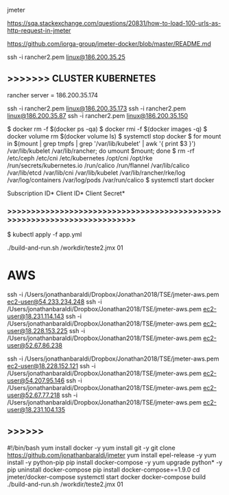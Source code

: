 jmeter


https://sqa.stackexchange.com/questions/20831/how-to-load-100-urls-as-http-request-in-jmeter



https://github.com/iorga-group/jmeter-docker/blob/master/README.md

ssh -i rancher2.pem linux@186.200.35.25


## >>>>>>> CLUSTER KUBERNETES

rancher server = 186.200.35.174

ssh -i rancher2.pem linux@186.200.35.173
ssh -i rancher2.pem linux@186.200.35.87
ssh -i rancher2.pem linux@186.200.35.150



$ docker rm -f $(docker ps -qa)
$ docker rmi -f $(docker images -q)
$ docker volume rm $(docker volume ls)
$ systemctl stop docker
$ for mount in $(mount | grep tmpfs | grep '/var/lib/kubelet' | awk '{ print $3 }') /var/lib/kubelet /var/lib/rancher; do umount $mount; done
$ rm -rf /etc/ceph /etc/cni /etc/kubernetes /opt/cni /opt/rke /run/secrets/kubernetes.io /run/calico /run/flannel /var/lib/calico /var/lib/etcd /var/lib/cni /var/lib/kubelet /var/lib/rancher/rke/log /var/log/containers /var/log/pods /var/run/calico
$ systemctl start docker



Subscription ID* 
Client ID* 
Client Secret*



### >>>>>>>>>>>>>>>>>>>>>>>>>>>>>>>>>>>>>>>>>>>>>>>>>>>>>>>>>>>>>>>>>>>>>>>>

$ kubectl apply -f app.yml




./build-and-run.sh /workdir/teste2.jmx 01

# AWS



ssh -i /Users/jonathanbaraldi/Dropbox/Jonathan2018/TSE/jmeter-aws.pem ec2-user@54.233.234.248
ssh -i /Users/jonathanbaraldi/Dropbox/Jonathan2018/TSE/jmeter-aws.pem ec2-user@18.231.114.143
ssh -i /Users/jonathanbaraldi/Dropbox/Jonathan2018/TSE/jmeter-aws.pem ec2-user@18.228.153.225
ssh -i /Users/jonathanbaraldi/Dropbox/Jonathan2018/TSE/jmeter-aws.pem ec2-user@52.67.86.238

ssh -i /Users/jonathanbaraldi/Dropbox/Jonathan2018/TSE/jmeter-aws.pem ec2-user@18.228.152.121
ssh -i /Users/jonathanbaraldi/Dropbox/Jonathan2018/TSE/jmeter-aws.pem ec2-user@54.207.95.146
ssh -i /Users/jonathanbaraldi/Dropbox/Jonathan2018/TSE/jmeter-aws.pem ec2-user@52.67.77.218
ssh -i /Users/jonathanbaraldi/Dropbox/Jonathan2018/TSE/jmeter-aws.pem ec2-user@18.231.104.135





## >>>>>>
#!/bin/bash
yum install docker -y
yum install git -y
git clone https://github.com/jonathanbaraldi/jmeter
yum install epel-release -y
yum install -y python-pip
pip install docker-compose -y
yum upgrade python* -y
pip uninstall docker-compose
pip install docker-compose==1.9.0
cd jmeter/docker-compose
systemctl start docker 
docker-compose build
./build-and-run.sh /workdir/teste2.jmx 01

















